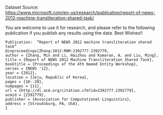 Dataset Source:  
https://www.microsoft.com/en-us/research/publication/report-of-news-2012-machine-transliteration-shared-task/


You are welcome to use it for research, and please refer to the following publication if you publish any results using the data. Best Wishes!!

```
Publication:  “Report of NEWS 2012 machine transliteration shared task”
@inproceedings{Zhang:2012:RNM:2392777.2392779,
author = {Zhang, Min and Li, Haizhou and Kumaran, A. and Liu, Ming},
title = {Report of NEWS 2012 Machine Transliteration Shared Task},
booktitle = {Proceedings of the 4th Named Entity Workshop},
series = {NEWS '12},
year = {2012},
location = {Jeju, Republic of Korea},
pages = {10--20},
numpages = {11},
url = {http://dl.acm.org/citation.cfm?id=2392777.2392779},
acmid = {2392779},
publisher = {Association for Computational Linguistics},
address = {Stroudsburg, PA, USA},
}
```
